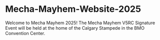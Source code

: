 # Mecha-Mayhem-Website-2025
Welcome to Mecha Mayhem 2025! The Mecha Mayhem V5RC Signature Event will be held at the home of the Calgary Stampede in the BMO Convention Center.
